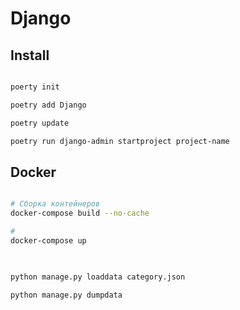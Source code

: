 # Django

## Install

```bash

poerty init

poetry add Django

poetry update

poetry run django-admin startproject project-name

```

## Docker

```bash

# Сборка контейнеров
docker-compose build --no-cache

# 
docker-compose up

```

## 

```bash

python manage.py loaddata category.json

python manage.py dumpdata


```

